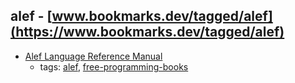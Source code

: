 alef - [www.bookmarks.dev/tagged/alef](https://www.bookmarks.dev/tagged/alef) 
---
* [Alef Language Reference Manual](http://doc.cat-v.org/plan_9/2nd_edition/papers/alef/ref)
    * tags: [alef](../tags/alef.md), [free-programming-books](../tags/free-programming-books.md)
